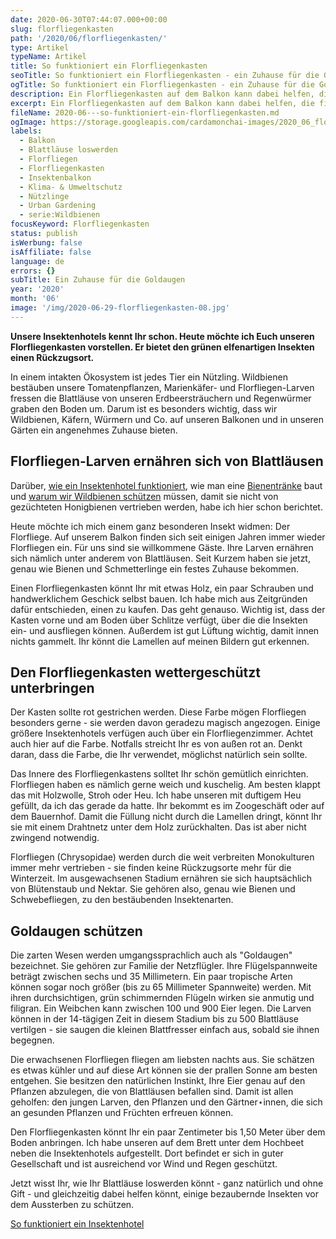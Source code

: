 ```yaml
---
date: 2020-06-30T07:44:07.000+00:00
slug: florfliegenkasten
path: '/2020/06/florfliegenkasten/'
type: Artikel
typeName: Artikel
title: So funktioniert ein Florfliegenkasten
seoTitle: So funktioniert ein Florfliegenkasten - ein Zuhause für die Goldaugen
ogTitle: So funktioniert ein Florfliegenkasten - ein Zuhause für die Goldaugen
description: Ein Florfliegenkasten auf dem Balkon kann dabei helfen, die filigranen Insekten vor dem Aussterben zu schützen. Er funktioniert ganz einfach.
excerpt: Ein Florfliegenkasten auf dem Balkon kann dabei helfen, die filigranen Insekten vor dem Aussterben zu schützen. Er funktioniert ganz einfach.
fileName: 2020-06---so-funktioniert-ein-florfliegenkasten.md
ogImage: https://storage.googleapis.com/cardamonchai-images/2020_06_florfliegenkasten-fb.png__l.jpg
labels:
  - Balkon
  - Blattläuse loswerden
  - Florfliegen
  - Florfliegenkasten
  - Insektenbalkon
  - Klima- & Umweltschutz
  - Nützlinge
  - Urban Gardening
  - serie:Wildbienen
focusKeyword: Florfliegenkasten
status: publish
isWerbung: false
isAffiliate: false
language: de
errors: {}
subTitle: Ein Zuhause für die Goldaugen
year: '2020'
month: '06'
image: '/img/2020-06-29-florfliegenkasten-08.jpg'
---
```


**Unsere Insektenhotels kennt Ihr schon. Heute möchte ich Euch unseren Florfliegenkasten vorstellen. Er bietet den grünen elfenartigen Insekten einen Rückzugsort.**

In einem intakten Ökosystem ist jedes Tier ein Nützling. Wildbienen bestäuben unsere Tomatenpflanzen, Marienkäfer- und Florfliegen-Larven fressen die Blattläuse von unseren Erdbeersträuchern und Regenwürmer graben den Boden um. Darum ist es besonders wichtig, dass wir Wildbienen, Käfern, Würmern und Co. auf unseren Balkonen und in unseren Gärten ein angenehmes Zuhause bieten.

## Florfliegen-Larven ernähren sich von Blattläusen

Darüber, [wie ein Insektenhotel funktioniert](/2019/05/insektenhotel-bienen-auf-dem-balkon/), wie man eine [Bienentränke](/2020/04/bienentraenke/) baut und [warum wir Wildbienen schützen](/2019/07/wie-wildbienen-von-honigbienen-verdraengt-werden/) müssen, damit sie nicht von gezüchteten Honigbienen vertrieben werden, habe ich hier schon berichtet.

Heute möchte ich mich einem ganz besonderen Insekt widmen: Der Florfliege. Auf unserem Balkon finden sich seit einigen Jahren immer wieder Florfliegen ein. Für uns sind sie willkommene Gäste. Ihre Larven ernähren sich nämlich unter anderem von Blattläusen. Seit Kurzem haben sie jetzt, genau wie Bienen und Schmetterlinge ein festes Zuhause bekommen.

Einen Florfliegenkasten könnt Ihr mit etwas Holz, ein paar Schrauben und handwerklichem Geschick selbst bauen. Ich habe mich aus Zeitgründen dafür entschieden, einen zu kaufen. Das geht genauso. Wichtig ist, dass der Kasten vorne und am Boden über Schlitze verfügt, über die die Insekten ein- und ausfliegen können. Außerdem ist gut Lüftung wichtig, damit innen nichts gammelt. Ihr könnt die Lamellen auf meinen Bildern gut erkennen.

<Gallery name="florfliegenkasten-1" />

## Den Florfliegenkasten wettergeschützt unterbringen

Der Kasten sollte rot gestrichen werden. Diese Farbe mögen Florfliegen besonders gerne - sie werden davon geradezu magisch angezogen. Einige größere Insektenhotels verfügen auch über ein Florfliegenzimmer. Achtet auch hier auf die Farbe. Notfalls streicht Ihr es von außen rot an. Denkt daran, dass die Farbe, die Ihr verwendet, möglichst natürlich sein sollte.

Das Innere des Florfliegenkastens solltet Ihr schön gemütlich einrichten. Florfliegen haben es nämlich gerne weich und kuschelig. Am besten klappt das mit Holzwolle, Stroh oder Heu. Ich habe unseren mit duftigem Heu gefüllt, da ich das gerade da hatte. Ihr bekommt es im Zoogeschäft oder auf dem Bauernhof. Damit die Füllung nicht durch die Lamellen dringt, könnt Ihr sie mit einem Drahtnetz unter dem Holz zurückhalten. Das ist aber nicht zwingend notwendig.

Florfliegen (Chrysopidae) werden durch die weit verbreiten Monokulturen immer mehr vertrieben - sie finden keine Rückzugsorte mehr für die Winterzeit. Im ausgewachsenen Stadium ernähren sie sich hauptsächlich von Blütenstaub und Nektar. Sie gehören also, genau wie Bienen und Schwebefliegen, zu den bestäubenden Insektenarten.

## Goldaugen schützen

Die zarten Wesen werden umgangssprachlich auch als "Goldaugen" bezeichnet. Sie gehören zur Familie der Netzflügler. Ihre Flügelspannweite beträgt zwischen sechs und 35 Millimetern. Ein paar tropische Arten können sogar noch größer (bis zu 65 Millimeter Spannweite) werden. Mit ihren durchsichtigen, grün schimmernden Flügeln wirken sie anmutig und filigran. Ein Weibchen kann zwischen 100 und 900 Eier legen. Die Larven können in der 14-tägigen Zeit in diesem Stadium bis zu 500 Blattläuse vertilgen - sie saugen die kleinen Blattfresser einfach aus, sobald sie ihnen begegnen.

Die erwachsenen Florfliegen fliegen am liebsten nachts aus. Sie schätzen es etwas kühler und auf diese Art können sie der prallen Sonne am besten entgehen. Sie besitzen den natürlichen Instinkt, Ihre Eier genau auf den Pflanzen abzulegen, die von Blattläusen befallen sind. Damit ist allen geholfen: den jungen Larven, den Pflanzen und den Gärtner⋆innen, die sich an gesunden Pflanzen und Früchten erfreuen können.

Den Florfliegenkasten könnt Ihr ein paar Zentimeter bis 1,50 Meter über dem Boden anbringen. Ich habe unseren auf dem Brett unter dem Hochbeet neben die Insektenhotels aufgestellt. Dort befindet er sich in guter Gesellschaft und ist ausreichend vor Wind und Regen geschützt.

Jetzt wisst Ihr, wie Ihr Blattläuse loswerden könnt - ganz natürlich und ohne Gift - und gleichzeitig dabei helfen könnt, einige bezaubernde Insekten vor dem Aussterben zu schützen.

<Gallery name="florfliegenkasten-2" />

[So funktioniert ein Insektenhotel](/2019/05/insektenhotel-bienen-auf-dem-balkon/)

